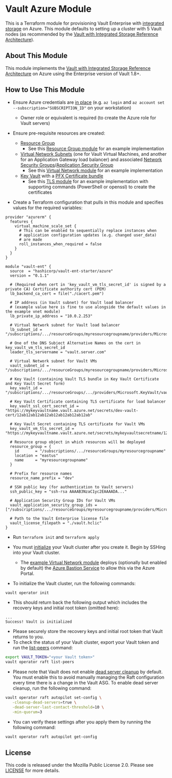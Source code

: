 # Vault Azure Module

This is a Terraform module for provisioning Vault Enterprise with [integrated storage](https://www.vaultproject.io/docs/concepts/integrated-storage) on Azure. This module defaults to setting up a cluster with 5 Vault nodes (as recommended by the [Vault with Integrated Storage Reference Architecture](https://learn.hashicorp.com/vault/operations/raft-reference-architecture)).

## About This Module

This module implements the [Vault with Integrated Storage Reference Architecture](https://learn.hashicorp.com/vault/operations/raft-reference-architecture#node) on Azure using the Enterprise version of Vault 1.8+.

## How to Use This Module

- Ensure Azure credentials are [in place](https://registry.terraform.io/providers/hashicorp/azurerm/latest/docs#authenticating-to-azure) (e.g. `az login` and `az account set --subscription="SUBSCRIPTION_ID"` on your workstation)
    - Owner role or equivalent is required (to create the Azure role for Vault servers)

- Ensure pre-requisite resources are created:
    - [Resource Group](https://docs.microsoft.com/en-us/azure/azure-resource-manager/management/manage-resource-groups-portal#what-is-a-resource-group)
        - See this [Resource Group module](https://github.com/hashicorp/terraform-azure-vault-ent-starter/tree/main/examples/resource_group) for an example implementation
    - [Virtual Network Subnets](https://docs.microsoft.com/en-us/azure/virtual-network/virtual-networks-overview) (one for Vault Virtual Machines, and another for an Application Gateway load balancer) and associated [Network Security Groups](https://docs.microsoft.com/en-us/azure/virtual-network/network-security-groups-overview)/[Application Security Group](https://docs.microsoft.com/en-us/azure/virtual-network/application-security-groups)
        - See this [Virtual Network module](https://github.com/hashicorp/terraform-azure-vault-ent-starter/tree/main/examples/vnet) for an example implementation
    - [Key Vault](https://azure.microsoft.com/en-us/services/key-vault/) with a [PFX Certificate bundle](https://docs.microsoft.com/en-us/azure/key-vault/certificates/certificate-scenarios)
        - See this [TLS module](https://github.com/hashicorp/terraform-azure-vault-ent-starter/tree/main/examples/tls) for an example implementation with supporting commands (PowerShell or openssl) to create the certificates

- Create a Terraform configuration that pulls in this module and specifies values for the required variables:

```hcl
provider "azurerm" {
  features {
    virtual_machine_scale_set {
      # This can be enabled to sequentially replace instances when
      # application configuration updates (e.g. changed user_data)
      # are made
      roll_instances_when_required = false
    }
  }
}

module "vault-ent" {
  source  = "hashicorp/vault-ent-starter/azure"
  version = "0.1.1"

  # (Required when cert in 'key_vault_vm_tls_secret_id' is signed by a private CA) Certificate authority cert (PEM)
  lb_backend_ca_cert = file("./cacert.pem")

  # IP address (in Vault subnet) for Vault load balancer
  # (example value here is fine to use alongside the default values in the example vnet module)
  lb_private_ip_address = "10.0.2.253"

  # Virtual Network subnet for Vault load balancer
  lb_subnet_id = "/subscriptions/.../resourceGroups/myresourcegroupname/providers/Microsoft.Network/virtualNetworks/myvnetname/subnets/mylbsubnetname"

  # One of the DNS Subject Alternative Names on the cert in key_vault_vm_tls_secret_id
  leader_tls_servername = "vault.server.com"

  # Virtual Network subnet for Vault VMs
  vault_subnet_id = "/subscriptions/.../resourceGroups/myresourcegroupname/providers/Microsoft.Network/virtualNetworks/myvnetname/subnets/mysubnetname"

  # Key Vault (containing Vault TLS bundle in Key Vault Certificate and Key Vault Secret form)
  key_vault_id = "/subscriptions/.../resourceGroups/.../providers/Microsoft.KeyVault/vaults/..."

  # Key Vault Certificate containing TLS certificate for load balancer
  key_vault_ssl_cert_secret_id = "https://mykeyvaultname.vault.azure.net/secrets/dev-vault-cert/12ab12ab12ab12ab12ab12ab12ab12ab"

  # Key Vault Secret containing TLS certificate for Vault VMs
  key_vault_vm_tls_secret_id = "https://mykeyvaultname.vault.azure.net/secrets/mykeyvaultsecretname/12ab12ab12ab12ab12ab12ab12ab12ab"

  # Resource group object in which resources will be deployed
  resource_group = {
    id       = "/subscriptions/.../resourceGroups/myresourcegroupname"
    location = "eastus"
    name     = "myresourcegroupname"
  }

  # Prefix for resource names
  resource_name_prefix = "dev"

  # SSH public key (for authentication to Vault servers)
  ssh_public_key = "ssh-rsa AAAAB3NzaC1yc2EAAAADA..."

  # Application Security Group IDs for Vault VMs
  vault_application_security_group_ids = ["/subscriptions/.../resourceGroups/myresourcegroupname/providers/Microsoft.Network/applicationSecurityGroups/mysecuritygroupname"]

  # Path to the Vault Enterprise license file
  vault_license_filepath = "./vault.hclic"
}
```

- Run `terraform init` and `terraform apply`

- You must [initialize](https://www.vaultproject.io/docs/commands/operator/init#operator-init) your Vault cluster after you create it. Begin by SSHing into your Vault cluster.
    - The [example Virtual Network module](https://github.com/hashicorp/terraform-azure-vault-ent-starter/tree/main/examples/vnet) deploys (optionally but enabled by default) the [Azure Bastion Service](https://docs.microsoft.com/en-us/azure/bastion/bastion-overview) to allow this via the Azure Portal.

- To initialize the Vault cluster, run the following commands:

```bash
vault operator init
```

- This should return back the following output which includes the recovery keys and initial root token (omitted here):

```
...
Success! Vault is initialized
```

- Please securely store the recovery keys and initial root token that Vault returns to you.
- To check the status of your Vault cluster, export your Vault token and run the [list-peers](https://www.vaultproject.io/docs/commands/operator/raft#list-peers) command:

```bash
export VAULT_TOKEN="<your Vault token>"
vault operator raft list-peers
```

- Please note that Vault does not enable [dead server cleanup](https://www.vaultproject.io/docs/concepts/integrated-storage/autopilot#dead-server-cleanup) by default. You must enable this to avoid manually managing the Raft configuration every time there is a change in the Vault ASG. To enable dead server cleanup, run the following command:

 ```bash
vault operator raft autopilot set-config \
    -cleanup-dead-servers=true \
    -dead-server-last-contact-threshold=10 \
    -min-quorum=3
 ```

- You can verify these settings after you apply them by running the following command:

```bash
vault operator raft autopilot get-config
```

## License

This code is released under the Mozilla Public License 2.0. Please see
[LICENSE](https://github.com/hashicorp/terraform-azure-vault-ent-starter/tree/main/LICENSE) for more details.
